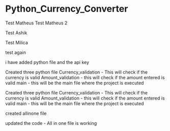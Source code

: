 # Python_Currency_Converter

Test Matheus
Test Matheus 2

Test Ashik

Test Milica

test again

i have added python file and the api key

Created three python file
Currency_validation - This will check if the currency is valid
Amount_validation - this will check if the amount entered is valid
main - this will be the main file where the project is executed

Created three python file
Currency_validation - This will check if the currency is valid
Amount_validation - this will check if the amount entered is valid
main - this will be the main file where the project is executed

created allinone file

updated the code - All in one file is working
